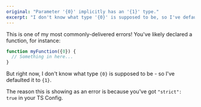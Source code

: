 ```yaml
---
original: "Parameter '{0}' implicitly has an '{1}' type."
excerpt: "I don't know what type '{0}' is supposed to be, so I've defaulted it to '{1}'. Your tsconfig file says I should throw an error here."
---
```


This is one of my most commonly-delivered errors! You've likely declared a function, for instance:

```ts
function myFunction({0}) {
  // Something in here...
}
```

But right now, I don't know what type `{0}` is supposed to be - so I've defaulted it to `{1}`.

The reason this is showing as an error is because you've got `"strict": true` in your TS Config.

